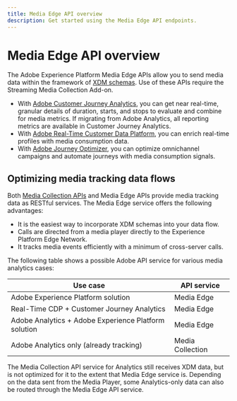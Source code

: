 ```yaml
---
title: Media Edge API overview
description: Get started using the Media Edge API endpoints.
---
```

# Media Edge API overview

The Adobe Experience Platform Media Edge APIs allow you to send media data within the framework of [XDM schemas](https://experienceleague.adobe.com/docs/experience-platform/xdm/home.html). Use of these APIs require the Streaming Media Collection Add-on.

* With [Adobe Customer Journey Analytics](https://experienceleague.adobe.com/docs/analytics-platform/using/cja-overview/cja-overview.html), you can get near real-time, granular details of duration, starts, and stops to evaluate and combine for media metrics. If migrating from Adobe Analytics, all reporting metrics are available in Customer Journey Analytics.
* With [Adobe Real-Time Customer Data Platform](https://experienceleague.adobe.com/docs/experience-platform/rtcdp/overview.html), you can enrich real-time profiles with media consumption data.
* With [Adobe Journey Optimizer](https://experienceleague.adobe.com/docs/journey-optimizer/using/get-started/get-started.html), you can optimize omnichannel campaigns and automate journeys with media consumption signals.

## Optimizing media tracking data flows

Both [Media Collection APIs](https://experienceleague.adobe.com/docs/media-analytics/using/implementation/streaming-media-apis/mc-api-overview.html#media-tracking-data-flows) and Media Edge APIs provide media tracking data as RESTful services. The Media Edge service offers the following advantages:

* It is the easiest way to incorporate XDM schemas into your data flow. 
* Calls are directed from a media player directly to the Experience Platform Edge Network.
* It tracks media events efficiently with a minimum of cross-server calls. 

The following table shows a possible Adobe API service for various media analytics cases:

| Use case | API service |
| -------- | ----------- |
| Adobe Experience Platform solution | Media Edge |
| Real-Time CDP + Customer Journey Analytics | Media Edge |
| Adobe Analytics + Adobe Experience Platform solution | Media Edge |
| Adobe Analytics only (already tracking) | Media Collection |

The Media Collection API service for Analytics still receives XDM data, but is not optimized for it to the extent that Media Edge service is. Depending on the data sent from the Media Player, some Analytics-only data can also be routed through the Media Edge API service.
